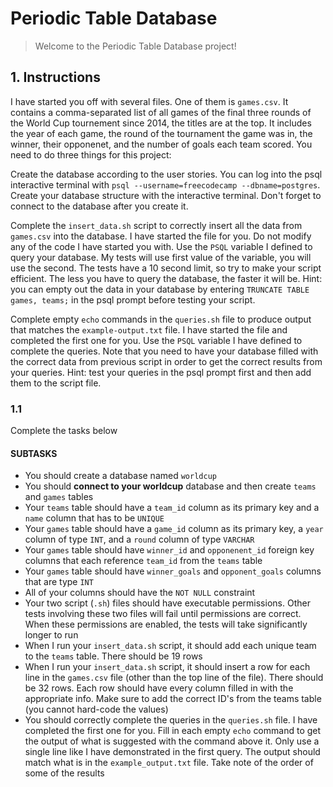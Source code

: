 # Periodic Table Database

> Welcome to the Periodic Table Database project!

## 1. Instructions

I have started you off with several files. One of them is `games.csv`. It contains a comma-separated list of all games of the final three rounds of the World Cup tournement since 2014, the titles are at the top. It includes the year of each game, the round of the tournament the game was in, the winner, their opponenet, and the number of goals each team scored. You need to do three things for this project:

Create the database according to the user stories.
You can log into the psql interactive terminal with `psql --username=freecodecamp --dbname=postgres`. Create your database structure with the interactive terminal. Don't forget to connect to the database after you create it.

Complete the `insert_data.sh` script to correctly insert all the data from `games.csv` into the database.
I have started the file for you. Do not modify any of the code I have started you with. Use the `PSQL` variable I defined to query your database. My tests will use first value of the variable, you will use the second. The tests have a 10 second limit, so try to make your script efficient. The less you have to query the database, the faster it will be. Hint: you can empty out the data in your database by entering `TRUNCATE TABLE games, teams;` in the psql prompt before testing your script.

Complete empty `echo` commands in the `queries.sh` file to produce output that matches the `example-output.txt` file. I have started the file and completed the first one for you. Use the `PSQL` variable I have defined to complete the queries. Note that you need to have your database filled with the correct data from previous script in order to get the correct results from your queries. Hint: test your queries in the psql prompt first and then add them to the script file.

### 1.1

Complete the tasks below

#### SUBTASKS

- You should create a database named `worldcup`
- You should **connect to your worldcup** database and then create `teams` and `games` tables
- Your `teams` table should have a `team_id` column as its primary key and a `name` column that has to be `UNIQUE`
- Your `games` table should have a `game_id` column as its primary key, a `year` column of type `INT`, and a `round` column of type `VARCHAR`
- Your `games` table should have `winner_id` and `opponenent_id` foreign key columns that each reference `team_id` from the `teams` table
- Your `games` table should have `winner_goals` and `opponent_goals` columns that are type `INT`
- All of your columns should have the `NOT NULL` constraint
- Your two script (`.sh`) files should have executable permissions. Other tests involving these two files will fail until permissions are correct. When these permissions are enabled, the tests will take significantly longer to run
- When I run your `insert_data.sh` script, it should add each unique team to the `teams` table. There should be 19 rows
- When I run your `insert_data.sh` script, it should insert a row for each line in the `games.csv` file (other than the top line of the file). There should be 32 rows. Each row should have every column filled in with the appropriate info. Make sure to add the correct ID's from the teams table (you cannot hard-code the values)
- You should correctly complete the queries in the `queries.sh` file. I have completed the first one for you. Fill in each empty `echo` command to get the output of what is suggested with the command above it. Only use a single line like I have demonstrated in the first query. The output should match what is in the `example_output.txt` file. Take note of the order of some of the results
